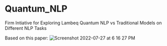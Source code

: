 # Quantum_NLP
Firm Intiative for Exploring Lambeq Quantum NLP vs Traditional Models on Different NLP Tasks

Based on this paper: 
![Screenshot 2022-07-27 at 6 16 27 PM](https://user-images.githubusercontent.com/107437419/181382129-90d40604-891a-4d9d-b5a8-a9bc4a0ef558.png)


